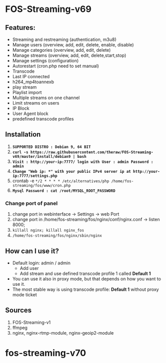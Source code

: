 # FOS-Streaming-v69
## Features:
- Streaming and restreaming (authentication, m3u8)
- Manage users (overview, add, edit, delete, enable, disable)
- Manage categories (overview, add, edit, delete)
- Manage streams (overview, add, edit, delete,start,stop)
- Manage settings (configuration)
- Autorestart (cron.php need to set manual)
- Transcode
- Last IP connected
- h264_mp4toannexb
- play stream
- Playlist import
- Multiple streams on one channel
- Limit streams on users
- IP Block
- User Agent block
- predefined transcode profiles


## Installation
1. **`SUPPORTED DISTRO : Debian 9, 64 BIT`**
2. **`curl -s https://raw.githubusercontent.com/theraw/FOS-Streaming-v69/master/install/debian9 | bash`**
3. **`Visit : http://your-ip:7777/ login with User : admin Password : admin`**
4. **`Change "Web ip: *" with your public IPv4 server ip at http://your-ip:7777/settings.php`**
5. crontab -e `*/2 * * * * /etc/alternatives/php /home/fos-streaming/fos/www/cron.php`
6. **`Mysql Password : cat /root/MYSQL_ROOT_PASSWORD`**


### Change port of panel
1. change port in webinterface -> Settings -> web Port
2. change port in /home/fos-streaming/fos/nginx/conf/nginx.conf -> listen 8000;
3. `killall nginx; killall nginx_fos`
4. `/home/fos-streaming/fos/nginx/sbin/nginx`

## How can I use it?
- Default login: admin / admin
  - Add user
  - Add stream and use defined transcode profile 1 called **Default 1**
- You can use it also in proxy mode, but that depends on how you want to use it.
- The most stable way is using transcode profile: **Default 1** without proxy mode ticket

## Sources
1. FOS-Streaming-v1
2. ffmpeg
3. nginx, nginx-rtmp-module, nginx-geoip2-module
# fos-streaming-v70
